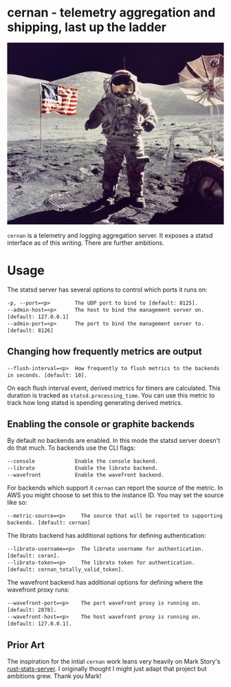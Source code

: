 # cernan - telemetry aggregation and shipping, last up the ladder

![cernan](Gene-Cernan-1-578x485.jpg)

`cernan` is a telemetry and logging aggregation server. It exposes a statsd
interface as of this writing. There are further ambitions.

# Usage

The statsd server has several options to control which ports it runs on:

```
-p, --port=<p>        The UDP port to bind to [default: 8125].
--admin-host=<p>      The host to bind the management server on. [default: 127.0.0.1]
--admin-port=<p>      The port to bind the management server to. [default: 8126]
```

## Changing how frequently metrics are output

```
--flush-interval=<p>  How frequently to flush metrics to the backends in seconds. [default: 10].
```

On each flush interval event, derived metrics for timers are calculated. This
duration is tracked as `statsd.processing_time`. You can use this metric to
track how long statsd is spending generating derived metrics.

## Enabling the console or graphite backends

By default no backends are enabled. In this mode the statsd server doesn't do
that much. To backends use the CLI flags:

```
--console             Enable the console backend.
--librato             Enable the librato backend.
--wavefront           Enable the wavefront backend.
```

For backends which support it `cernan` can report the source of the metric. In
AWS you might choose to set this to the instance ID. You may set the source like
so:

```
--metric-source=<p>     The source that will be reported to supporting backends. [default: cernan]
```

The librato backend has additional options for defining authentication:

```
--librato-username=<p>  The librato username for authentication. [default: ceran].
--librato-token=<p>     The librato token for authentication. [default: cernan_totally_valid_token].
```

The wavefront backend has additional options for defining where the wavefront
proxy runs:

```
--wavefront-port=<p>    The port wavefront proxy is running on. [default: 2878].
--wavefront-host=<p>    The host wavefront proxy is running on. [default: 127.0.0.1].
```

## Prior Art

The inspiration for the intial `cernan` work leans very heavily on Mark Story's
[rust-stats-server](https://github.com/markstory/rust-statsd-server). I
originally thought I might just adapt that project but ambitions grew. Thank you
Mark!
